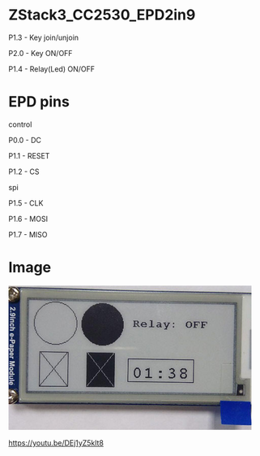 # ZStack3_CC2530_EPD2in9
  P1.3 - Key join/unjoin
  
  P2.0 - Key ON/OFF
  
  P1.4 - Relay(Led) ON/OFF  
  
#  EPD pins
  control
  
  P0.0 - DC
  
  P1.1 - RESET
  
  P1.2 - CS

  spi
  
  P1.5 - CLK
  
  P1.6 - MOSI
  
  P1.7 - MISO
  
  #  Image  
![Prototype](https://github.com/koptserg/ZStack3_CC2530_EPD2in9/blob/master/image/epd2in9.jpg)

https://youtu.be/DEj1yZ5klt8
